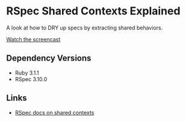 # RSpec Shared Contexts Explained

A look at how to DRY up specs by extracting shared behaviors.

[Watch the screencast](https://youtu.be/DEo-jQwqlas)

## Dependency Versions

- Ruby 3.1.1
- RSpec 3.10.0

## Links

- [RSpec docs on shared contexts](https://relishapp.com/rspec/rspec-core/docs/example-groups/shared-context)

